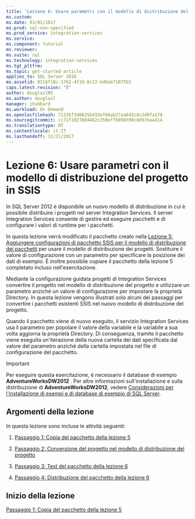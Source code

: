 ```yaml
---
title: 'Lezione 6: Usare parametri con il modello di distribuzione del progetto in SSIS | Microsoft Docs'
ms.custom: 
ms.date: 03/01/2017
ms.prod: sql-non-specified
ms.prod_service: integration-services
ms.service: 
ms.component: tutorial
ms.reviewer: 
ms.suite: sql
ms.technology: integration-services
ms.tgt_pltfrm: 
ms.topic: get-started-article
applies_to: SQL Server 2016
ms.assetid: 9216f18c-1762-4f2d-8c22-bd0ab7107555
caps.latest.revision: "5"
author: douglaslMS
ms.author: douglasl
manager: jhubbard
ms.workload: On Demand
ms.openlocfilehash: 71126f3d0625bd33ef66ab27aa645cdc3d0fa170
ms.sourcegitcommit: cc71f1027884462c359effb898390c8d97eaa414
ms.translationtype: HT
ms.contentlocale: it-IT
ms.lasthandoff: 12/21/2017
---
```

# <a name="lesson-6-using-parameters-with-the-project-deployment-model-in-ssis"></a>Lezione 6: Usare parametri con il modello di distribuzione del progetto in SSIS
In SQL Server 2012 è disponibile un nuovo modello di distribuzione in cui è possibile distribuire i progetti nel server Integration Services. Il server Integration Services consente di gestire ed eseguire pacchetti e di configurare i valori di runtime per i pacchetti.  
  
In questa lezione verrà modificato il pacchetto creato nella [Lezione 5: Aggiungere configurazioni di pacchetto SSIS per il modello di distribuzione dei pacchetti](../integration-services/lesson-5-add-ssis-package-configurations-for-the-package-deployment-model.md) per usare il modello di distribuzione dei progetti. Sostituire il valore di configurazione con un parametro per specificare la posizione dei dati di esempio. È inoltre possibile copiare il pacchetto della lezione 5 completato incluso nell'esercitazione.  
  
Mediante la configurazione guidata progetti di Integration Services convertire il progetto nel modello di distribuzione del progetto e utilizzare un parametro anziché un valore di configurazione per impostare la proprietà Directory. In questa lezione vengono illustrati solo alcuni dei passaggi per convertire i pacchetti esistenti SSIS nel nuovo modello di distribuzione del progetto.  
  
Quando il pacchetto viene di nuovo eseguito, il servizio Integration Services usa il parametro per popolare il valore della variabile e la variabile a sua volta aggiorna la proprietà Directory. Di conseguenza, tramite il pacchetto viene eseguita un'iterazione della nuova cartella dei dati specificata dal valore del parametro anziché della cartella impostata nel file di configurazione del pacchetto.  
  
> [!IMPORTANT]  
> Per eseguire questa esercitazione, è necessario il database di esempio **AdventureWorksDW2012** . Per altre informazioni sull'installazione e sulla distribuzione di **AdventureWorksDW2012**, vedere [Considerazioni per l'installazione di esempi e di database di esempio di SQL Server](http://technet.microsoft.com/library/ms161556%28v=sql.105%29).  
  
## <a name="lesson-tasks"></a>Argomenti della lezione  
In questa lezione sono incluse le attività seguenti:  
  
1.  [Passaggio 1: Copia del pacchetto della lezione 5](../integration-services/lesson-6-1-copying-the-lesson-5-package.md)  
  
2.  [Passaggio 2: Conversione del progetto nel modello di distribuzione del progetto](../integration-services/lesson-6-2-converting-the-project-to-the-project-deployment-model.md)  
  
3.  [Passaggio 3: Test del pacchetto della lezione 6](../integration-services/lesson-6-3-testing-the-lesson-6-package.md)  
  
4.  [Passaggio 4: Distribuzione del pacchetto della lezione 6](../integration-services/lesson-6-4-deploying-the-lesson-6-package.md)  
  
## <a name="start-the-lesson"></a>Inizio della lezione  
[Passaggio 1: Copia del pacchetto della lezione 5](../integration-services/lesson-6-1-copying-the-lesson-5-package.md)  
  
